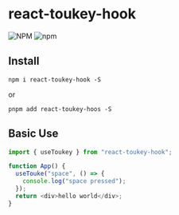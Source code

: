 # react-toukey-hook

![NPM](https://img.shields.io/npm/l/react-toukey-hook?color=blue&style=flat-square) ![npm](https://img.shields.io/npm/v/react-toukey-hook?color=blue&style=flat-square)

## Install

```shell
npm i react-toukey-hook -S
```

or

```shell
pnpm add react-toukey-hoos -S
```

## Basic Use

```javascript
import { useToukey } from "react-toukey-hook";

function App() {
  useTouke("space", () => {
    console.log("space pressed");
  });
  return <div>hello world</div>;
}
```
